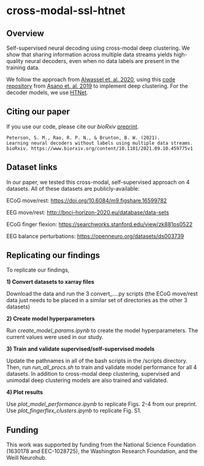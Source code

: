 # cross-modal-ssl-htnet


## Overview

Self-supervised neural decoding using cross-modal deep clustering.
We show that sharing information across multiple data streams
yields high-quality neural decoders, even when no data labels are
present in the training data.

We follow  the approach from [Alwassel et. al. 2020](https://arxiv.org/abs/1911.12667),
using this [code repository](https://github.com/yukimasano/self-label) from [Asano et. al. 2019](https://arxiv.org/abs/1911.05371) to implement deep clustering.
For the decoder models, we use [HTNet](https://github.com/BruntonUWBio/HTNet_generalized_decoding).


## Citing our paper

If you use our code, please cite our *bioRxiv* [preprint](https://www.biorxiv.org/content/10.1101/2021.09.10.459775v1).

```
Peterson, S. M., Rao, R. P. N., & Brunton, B. W. (2021).
Learning neural decoders without labels using multiple data streams.
bioRxiv. https://www.biorxiv.org/content/10.1101/2021.09.10.459775v1
```


## Dataset links

In our paper, we tested this cross-modal, self-supervised approach on
4 datasets. All of these datasets are publicly-available:

ECoG move/rest: https://doi.org/10.6084/m9.figshare.16599782

EEG move/rest: http://bnci-horizon-2020.eu/database/data-sets

ECoG finger flexion: https://searchworks.stanford.edu/view/zk881ps0522

EEG balance perturbations: https://openneuro.org/datasets/ds003739


## Replicating our findings

To replicate our findings,

**1) Convert datasets to xarray files**

Download the data and run the 3 convert_....py scripts (the ECoG
move/rest data just needs to be placed in a similar set of directories as
the other 3 datasets)


**2) Create model hyperparameters**

Run *create_model_params.ipynb* to create the model hyperparameters. The current
values were used in our study.


**3) Train and validate supervised/self-supervised models**

Update the pathnames in all of the bash scripts in the /scripts directory. Then, 
run *run_all_procs.sh* to train and validate model performance for all 4 datasets.
In addition to cross-modal deep clustering, supervised and unimodal deep clustering
models are also trained and validated.


**4) Plot results**

Use *plot_model_performance.ipynb* to replicate Figs. 2-4 from our preprint. Use
*plot_fingerflex_clusters.ipynb* to replicate Fig. S1.


## Funding

This work was supported by funding from the National Science Foundation (1630178 and EEC-1028725), the Washington Research Foundation, and the Weill Neurohub.